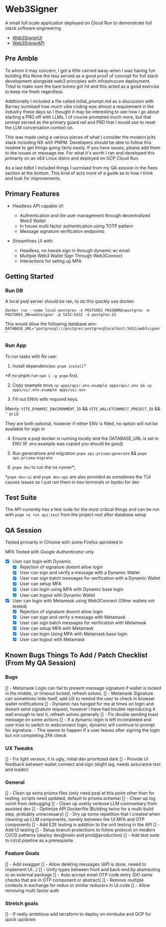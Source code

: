 # Web3Signer

A small full scale application deployed on Cloud Run to demonstrate full stack software engineering

- [Web3SignerUI](https://web3-signer-ui-dev-200826395872.us-central1.run.app/)
- [Web3SignerAPI](https://web3-signer-api-dev-200826395872.us-central1.run.app)

## Pre Amble

To whom it may concern, I got a little carried away when I was having fun building this.None the less served as a good proof of concept for full stack development alongside web3 principles with infrastrucure deployment. Tried to make sure the bare bones got hit and this acted as a good exercise to keep me fresh regardless.

Additionally I included a file called initial_prompt.md as a discussion with Barney surmised how much vibe coding was almost a requirement in the industry these days so I thought it may be interesting to see how I go about starting a PRD off with LLMs. I of course prompted much more, but that prompt served as the primary guard rail and PRD that I would use to reset the LLM conversation context on.

This was made using a various pieces of what I consider the modern js/ts stack including NX with PNPM. Developers should be able to follow this readme to get things going fairly easily. If you have issues, please add them to the issues or message me. For what it's worth I ran and developed this primarily on an x64 Linux distro and deployed on GCP Cloud Run.

As a last tidbit I included things I surmised from my QA session in the fixes section at the bottom. This kind of acts more of a guide as to how I think and look for improvements.

## Primary Features

- Headless API capable of: 
    - Authentication and lite user management through decentralized Web3 Wallet
    - In house multi factor authentication using TOTP pattern
    - Message signature verification endpoints
    
- Streamlines UI with:
    - Headless, no hassle sign in through dynamic w/ email
    - Multiple Web3 Wallet Sign Through Web3Connect
    - Interactions for seting up MFA

## Getting Started

### Run DB

A local psql server should be ran, to do this quickly use docker:

`docker run --name local-postgres -e POSTGRES_PASSWORD=postgres -e POSTGRES_DB=web3signer -p 5432:5432 -d postgres:15`

This would allow the following database env: `DATABASE_URL="postgresql://postgres:postgres@localhost:5432/web3signer"`

### Run App

To run tasks with Nx use:

1. Install dependencies: `pnpm install`*

*If no pnpm run `npm i -g pnpm` first.

2. Copy example envs `cp apps/api/.env.example apps/api/.env && cp apps/ui/.env.example apps/ui/.env` 

3. Fill out ENVs with required keys. 

Mainly: `VITE_DYNAMIC_ENVIRONMENT_ID` && `VITE_WALLETCONNECT_PROJECT_ID` && `` in UI

They are both optional, however if nither ENV is filled, no option will not be available for sign in

4. Ensure a psql docker is running locally and the DATABASE_URL is set in ENV (If .env.example was copied you should be good)

3. Run generations and migration `pnpm api:prisma:generate` && `pnpm api:prisma:migrate`

4. `pnpm dev` to run the nx runner*; 

*`pnpm dev:ui` and `pnpm dev:api` are also provided as sometimes the TUI causes issues so I just run them in two terminals or byobu for dev

## Test Suite

The API currently has a test suite for the most critical things and can be run with `pnpm nx run api:test` from the project root after database setup

## QA Session 

Tested primarily in Chrome with some Firefox sprinkled in

MFA Tested with *Google Authenticator* only

- [x] User can login with Dynamic 
    - [x] Rejection of signature doesnt allow login
    - [x] User can sign and verify a message with a Dynamic Wallet
    - [x] User can sign batch messages for verification with a Dynamic Wallet
    - [x] User can setup MFA
    - [x] User can login using MFA with Dynamic base login
    - [x] User can logout with Dynamic Wallet
- [x] User can login with Metamask using Web3Connect (Other wallets not tested)
    - [x] Rejection of signature doesnt allow login
    - [x] User can sign and verify a message with Metamask
    - [x] User can sign batch messages for verification with Metamask
    - [x] User can setup MFA with Metamask
    - [x] User can login Using MFA with Metamask base login
    - [x] User can logout with Metamask

## Known Bugs Things To Add / Patch Checklist (From My QA Session)

### Bugs

[] - Metamask Login can fail to present message signature if wallet is locked in the middle, or timeout locked, refresh solves.
[] - Metamask Signature can sometimes hide itself, add UX to remind the user to check in browser wallet notifications
[] - Dynamic has hanged for me at times on login and doesnt send signature request, however I have had trouble reproducing it well enough to test it, refresh solves generally
[] - Fix double sending toast message on some actions 
[] - If a dynamic login is left incompleted and user tries to switch to webconnect login, dynamic will continue to prompt for signature.
    - This seems to happen if a user leaves after signing the login but not completing 2FA check

### UX Tweaks

[] - Fix light version, it is ugly, initial dev prioritized dark
[] - Provide UI feedback between wallet connect and sign (slight lag, needs assurance text and loader)

### General

[] - Clean up extra prisma files (only need psql at this point other than for testing, scripts need updated, default to prisma.schema)
[] - Clean up log vomit from debugging
[] - Clean up overly verbose LLM commentary from assisted dev
[] - Optimize API Dockerfile (Building twice for a multi-build step, probably unnecessary)
[] - Dry up some repetition that I created when cleaning up LLM components, namely between the UI MFA and OTP components
[] - Add E2E testing in addition to the unit testing in the API
[] - Add UI testing
[] - Setup branch protections to follow protocol on modern CI/CD patterns (deploy dev@main and prod@production) 
[] - Add test suite to ci/cd pipeline as a prerequisite

### Feature Goals

[] - Add swagger
[] - Allow deleting messages (API is done, neeed to implement UI...)
[] - Unify types between front and back-end by abstracting to an external package
[] - Auto accept email OTP code entry (DO same checks that are in OTP component or abstract)
[] - Remove multiple contexts in exchange for redux or similar reducers in UI code 
[] - Allow removing multi factor auth

### Stretch goals

[] - If really ambitious add terraform to deploy on minikube and GCP for quick up/down


